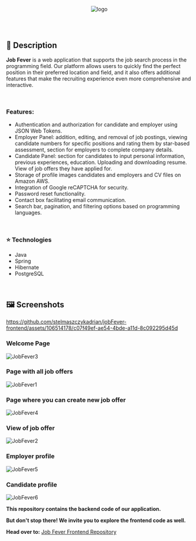 <p align="center">
  <img src="https://github.com/stelmaszczykadrian/jobFever-frontend/assets/106514178/b35d3d45-782d-4009-9fa9-baeb5017a61f" alt="logo">
</p>

<br><br>

## 📖 Description

**Job Fever** is a web application that supports the job search process in the programming field. Our platform allows users to quickly find the perfect position in their preferred location and field, and it also offers additional features that make the recruiting experience even more comprehensive and interactive.

<br>

### Features:
<ul>
  <li>Authentication and authorization for candidate and employer using JSON Web Tokens.</li>
  <li>Employer Panel: addition, editing, and removal of job postings, viewing candidate numbers for specific positions and rating them by star-based assessment, section for employers to complete company details.</li>
  <li>Candidate Panel: section for candidates to input personal information, previous experiences, education. Uploading and downloading resume. View of job offers they have applied for.</li>
  <li>Storage of profile images candidates and employers and CV files on Amazon AWS.</li>
  <li>Integration of Google reCAPTCHA for security.</li>
  <li>Password reset functionality.</li>
  <li>Contact box facilitating email communication.</li>
  <li>Search bar, pagination, and filtering options based on programming languages.</li>
</ul>

<br>

### :star: Technologies
<ul>
  <li>Java</li>
  <li>Spring</li>
  <li>Hibernate</li>
  <li>PostgreSQL</li>
</ul>


<br>

## 🖼️ Screenshots

https://github.com/stelmaszczykadrian/jobFever-frontend/assets/106514178/c07f49ef-ae54-4bde-a11d-8c092295d45d

### Welcome Page

![JobFever3](https://github.com/stelmaszczykadrian/jobFever-backend/assets/106514178/0e04579e-70bb-4c76-a926-f005aebe3a17)

### Page with all job offers
![JobFever1](https://github.com/stelmaszczykadrian/jobFever-backend/assets/106514178/6ea9ba9e-568e-42b7-9102-97c9da929c52)

### Page where you can create new job offer
![JobFever4](https://github.com/stelmaszczykadrian/jobFever-backend/assets/106514178/ae8b7920-2270-4d3e-8b77-2b87bb45165a)

### View of job offer

![JobFever2](https://github.com/stelmaszczykadrian/jobFever-backend/assets/106514178/ae653ff5-90cf-4936-af2c-5c5d1b3d71c2)

### Employer profile
![JobFever5](https://github.com/stelmaszczykadrian/jobFever-backend/assets/106514178/fa0c1c3a-d750-4d79-a69d-c1931c5e46e4)


### Candidate profile
![JobFever6](https://github.com/stelmaszczykadrian/jobFever-backend/assets/106514178/564bf220-5ff9-45ec-9cdf-19215ce92e56)

**This repository contains the backend code of our application.**

**But don't stop there! We invite you to explore the frontend code as well.**

**Head over to:** [Job Fever Frontend Repository](https://github.com/stelmaszczykadrian/jobFever-frontend)
